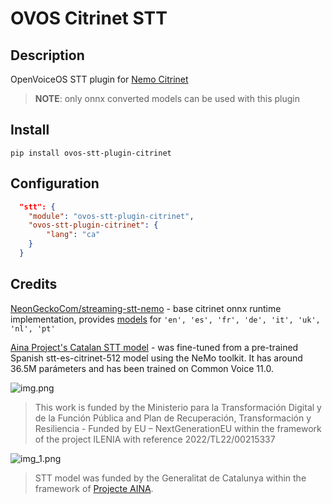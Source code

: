 # OVOS Citrinet STT


## Description

OpenVoiceOS STT plugin for [Nemo Citrinet](https://docs.nvidia.com/nemo-framework/user-guide/latest/nemotoolkit/asr/models.html#citrinet)

> **NOTE**: only onnx converted models can be used with this plugin

## Install

`pip install ovos-stt-plugin-citrinet`

## Configuration

```json
  "stt": {
    "module": "ovos-stt-plugin-citrinet",
    "ovos-stt-plugin-citrinet": {
        "lang": "ca"
    }
  }
```

## Credits

[NeonGeckoCom/streaming-stt-nemo](https://github.com/NeonGeckoCom/streaming-stt-nemo) - base citrinet onnx runtime implementation, provides [models](https://huggingface.co/collections/neongeckocom/neon-stt-663ca3c1a55b063463cb0167) for `'en', 'es', 'fr', 'de', 'it', 'uk', 'nl', 'pt'`

[Aina Project's Catalan STT model](https://huggingface.co/projecte-aina/stt-ca-citrinet-512) - was fine-tuned from a pre-trained Spanish stt-es-citrinet-512 model using the NeMo toolkit. It has around 36.5M parámeters and has been trained on Common Voice 11.0.

![img.png](img.png)
> This work is funded by the Ministerio para la Transformación Digital y de la Función Pública and Plan de Recuperación, Transformación y Resiliencia - Funded by EU – NextGenerationEU within the framework of the project ILENIA with reference 2022/TL22/00215337

![img_1.png](img_1.png)
> STT model was funded by the Generalitat de Catalunya within the framework of [Projecte AINA](https://politiquesdigitals.gencat.cat/ca/economia/catalonia-ai/aina).
